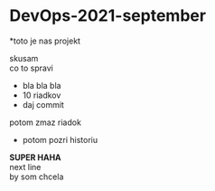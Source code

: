 # DevOps-2021-september

*toto je nas projekt<br>

skusam<br>
co to spravi <br>
 * bla bla bla
 * 10 riadkov
 * daj commit  

 potom zmaz riadok  <br>
  * potom pozri historiu<br>
 
**SUPER HAHA**<br>
next line<br>
by som chcela  

